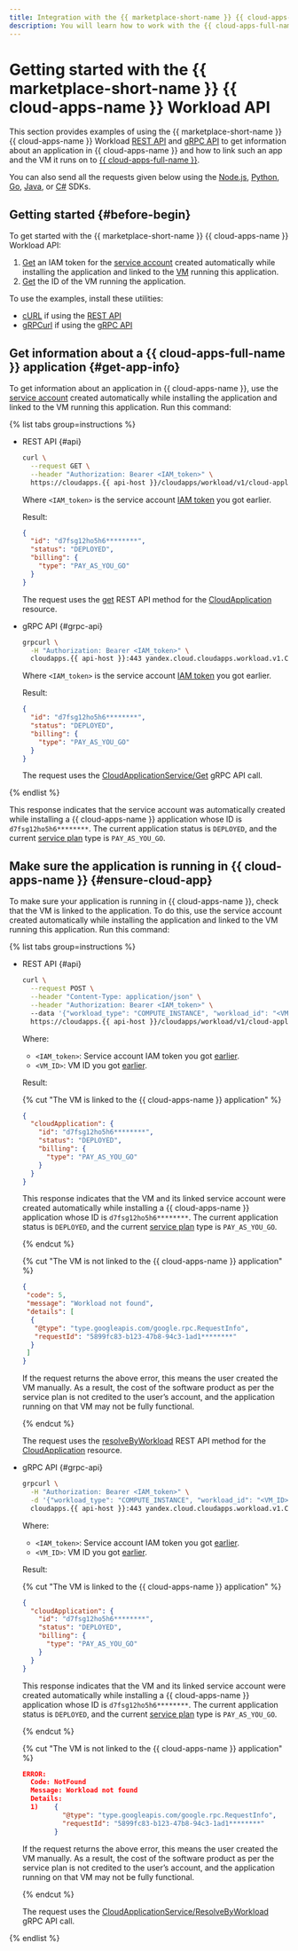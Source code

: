 ```yaml
---
title: Integration with the {{ marketplace-short-name }} {{ cloud-apps-name }} Workload API
description: You will learn how to work with the {{ cloud-apps-full-name }} Workload API to integrate your application with {{ marketplace-full-name }}.
---
```


# Getting started with the {{ marketplace-short-name }} {{ cloud-apps-name }} Workload API

This section provides examples of using the {{ marketplace-short-name }} {{ cloud-apps-name }} Workload [REST API](../../../workload/api-ref/) and [gRPC API](../../../workload/api-ref/grpc/) to get information about an application in {{ cloud-apps-name }} and how to link such an app and the VM it runs on to [{{ cloud-apps-full-name }}](../../../../cloud-apps/index.yaml).

You can also send all the requests given below using the [Node.js](https://github.com/yandex-cloud/nodejs-sdk), [Python](https://github.com/yandex-cloud/python-sdk), [Go](https://github.com/yandex-cloud/go-sdk), [Java](https://github.com/yandex-cloud/java-sdk), or [C#](https://github.com/yandex-cloud/dotnet-sdk) SDKs.

## Getting started {#before-begin}

To get started with the {{ marketplace-short-name }} {{ cloud-apps-name }} Workload API:

1. [Get](../../../../compute/operations/vm-connect/auth-inside-vm.md#auth-inside-vm) an IAM token for the [service account](../../../../iam/concepts/users/service-accounts.md) created automatically while installing the application and linked to the [VM](../../../../compute/concepts/vm.md) running this application.
1. [Get](../../../../compute/concepts/vm-metadata.md#identity-document) the ID of the VM running the application.

To use the examples, install these utilities:
* [cURL](https://curl.haxx.se) if using the [REST API](../../../workload/api-ref/)
* [gRPCurl](https://github.com/fullstorydev/grpcurl) if using the [gRPC API](../../../workload/api-ref/grpc/)

## Get information about a {{ cloud-apps-full-name }} application {#get-app-info}

To get information about an application in {{ cloud-apps-name }}, use the [service account](../../../../iam/concepts/users/service-accounts.md) created automatically while installing the application and linked to the VM running this application. Run this command:

{% list tabs group=instructions %}

- REST API {#api}

  ```bash
  curl \
    --request GET \
    --header "Authorization: Bearer <IAM_token>" \ 
    https://cloudapps.{{ api-host }}/cloudapps/workload/v1/cloud-applications
  ```

  Where `<IAM_token>` is the service account [IAM token](../../../../iam/concepts/authorization/iam-token.md) you got earlier.

  Result:

  ```json
  {
    "id": "d7fsg12ho5h6********",
    "status": "DEPLOYED",
    "billing": {
      "type": "PAY_AS_YOU_GO"
    }
  }
  ```

  The request uses the [get](../../../workload/api-ref/CloudApplication/get.md) REST API method for the [CloudApplication](../../../workload/api-ref/CloudApplication/index.md) resource.

- gRPC API {#grpc-api}

  ```bash
  grpcurl \
    -H "Authorization: Bearer <IAM_token>" \
    cloudapps.{{ api-host }}:443 yandex.cloud.cloudapps.workload.v1.CloudApplicationService/Get
  ```

  Where `<IAM_token>` is the service account [IAM token](../../../../iam/concepts/authorization/iam-token.md) you got earlier.

  Result:

  ```json
  {
    "id": "d7fsg12ho5h6********",
    "status": "DEPLOYED",
    "billing": {
      "type": "PAY_AS_YOU_GO"
    }
  }
  ```

  The request uses the [CloudApplicationService/Get](../../../workload/api-ref/grpc/CloudApplication/get.md) gRPC API call.

{% endlist %}

This response indicates that the service account was automatically created while installing a {{ cloud-apps-name }} application whose ID is `d7fsg12ho5h6********`. The current application status is `DEPLOYED`, and the current [service plan](../../../concepts/tariff.md) type is `PAY_AS_YOU_GO`.

## Make sure the application is running in {{ cloud-apps-name }} {#ensure-cloud-app}

To make sure your application is running in {{ cloud-apps-name }}, check that the VM is linked to the application. To do this, use the service account created automatically while installing the application and linked to the VM running this application. Run this command:

{% list tabs group=instructions %}

- REST API {#api}

  ```bash
  curl \
    --request POST \
    --header "Content-Type: application/json" \
    --header "Authorization: Bearer <IAM_token>" \ 
    --data '{"workload_type": "COMPUTE_INSTANCE", "workload_id": "<VM_ID>"}' \
    https://cloudapps.{{ api-host }}/cloudapps/workload/v1/cloud-applications:resolve-by-workload
  ```

  Where:
  
  * `<IAM_token>`: Service account IAM token you got [earlier](#before-begin).
  * `<VM_ID>`: VM ID you got [earlier](#before-begin).

  Result:

  {% cut "The VM is linked to the {{ cloud-apps-name }} application" %}

  ```json
  {
    "cloudApplication": {
      "id": "d7fsg12ho5h6********",
      "status": "DEPLOYED",
      "billing": {
        "type": "PAY_AS_YOU_GO"
      }
    }
  }
  ```

  This response indicates that the VM and its linked service account were created automatically while installing a {{ cloud-apps-name }} application whose ID is `d7fsg12ho5h6********`. The current application status is `DEPLOYED`, and the current [service plan](../../../concepts/tariff.md) type is `PAY_AS_YOU_GO`.

  {% endcut %}

  {% cut "The VM is not linked to the {{ cloud-apps-name }} application" %}

  ```json
  {
   "code": 5,
   "message": "Workload not found",
   "details": [
    {
     "@type": "type.googleapis.com/google.rpc.RequestInfo",
     "requestId": "5899fc83-b123-47b8-94c3-1ad1********"
    }
   ]
  }
  ```

  If the request returns the above error, this means the user created the VM manually. As a result, the cost of the software product as per the service plan is not credited to the user’s account, and the application running on that VM may not be fully functional.

  {% endcut %}


  The request uses the [resolveByWorkload](../../../workload/api-ref/CloudApplication/resolveByWorkload.md) REST API method for the [CloudApplication](../../../workload/api-ref/CloudApplication/index.md) resource.

- gRPC API {#grpc-api}

  ```bash
  grpcurl \
    -H "Authorization: Bearer <IAM_token>" \
    -d '{"workload_type": "COMPUTE_INSTANCE", "workload_id": "<VM_ID>"}' \
    cloudapps.{{ api-host }}:443 yandex.cloud.cloudapps.workload.v1.CloudApplicationService/ResolveByWorkload
  ```

  Where:
  
  * `<IAM_token>`: Service account IAM token you got [earlier](#before-begin).
  * `<VM_ID>`: VM ID you got [earlier](#before-begin).

  Result:

  {% cut "The VM is linked to the {{ cloud-apps-name }} application" %}

  ```json
  {
    "cloudApplication": {
      "id": "d7fsg12ho5h6********",
      "status": "DEPLOYED",
      "billing": {
        "type": "PAY_AS_YOU_GO"
      }
    }
  }
  ```

  This response indicates that the VM and its linked service account were created automatically while installing a {{ cloud-apps-name }} application whose ID is `d7fsg12ho5h6********`. The current application status is `DEPLOYED`, and the current [service plan](../../../concepts/tariff.md) type is `PAY_AS_YOU_GO`.

  {% endcut %}

  {% cut "The VM is not linked to the {{ cloud-apps-name }} application" %}

  ```json
  ERROR:
    Code: NotFound
    Message: Workload not found
    Details:
    1)    {
            "@type": "type.googleapis.com/google.rpc.RequestInfo",
            "requestId": "5899fc83-b123-47b8-94c3-1ad1********"
          }
  ```

  If the request returns the above error, this means the user created the VM manually. As a result, the cost of the software product as per the service plan is not credited to the user’s account, and the application running on that VM may not be fully functional.

  {% endcut %}

  The request uses the [CloudApplicationService/ResolveByWorkload](../../../workload/api-ref/grpc/CloudApplication/resolveByWorkload.md) gRPC API call.

{% endlist %}